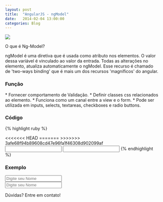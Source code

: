 ```yaml
---
layout: post
title:  "AngularJS - ngModel"
date:   2014-02-04 13:00:00
categories: Blog
---
```


<img src="{{site.baseurl}}/img/posts/angularjs.jpg"  />


O que é Ng-Model?

ngModel é uma diretiva que é usada como atributo nos elementos.
O valor dessa variável é vinculado ao valor da entrada. 
Todas as alterações no elemento, atualiza automaticamente o ngModel.
Esse recurso é chamado de 'two-ways binding' que é mais um dos recursos 'magníficos' do angular. 


<h3>Função</h3>
* Fornecer comportamento de Validação.  
* Definir classes css relacionados ao elemento. 
* Funciona como um canal entre a view e o form. 
* Pode ser utilizada em inputs, selects, textareas, checkboxes e radio buttons.


<h3>Código</h3>

{% highlight ruby %}
<html ng-app>
   <head>
      <script src="angularJs.js"></script>
   </head>
<<<<<<< HEAD
   <body>  
=======
   <body>	 
>>>>>>> 3afe68f94b89608cd47e96fa1f46308d902099af
      <input type="text" ng-model="model-input">
      <input type="text" ng-model="model-input">
   </body>
</html>
{% endhighlight %}

<h3>Exemplo</h3> 

<script src="https://ajax.googleapis.com/ajax/libs/angularjs/1.0.7/angular.min.js"></script>      

<div ng-app>
  <input type="text" placeholder="Digite seu Nome" ng-model="imput">
  <br />
  <input type="text" placeholder="Digite seu Nome" ng-model="imput">
</div>


Dúvidas? Entre em contato!
